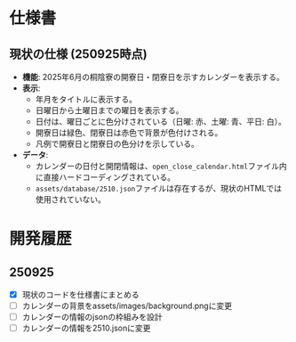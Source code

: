 # 仕様書

## 現状の仕様 (250925時点)

- **機能**: 2025年6月の桐陰寮の開寮日・閉寮日を示すカレンダーを表示する。
- **表示**:
    - 年月をタイトルに表示する。
    - 日曜日から土曜日までの曜日を表示する。
    - 日付は、曜日ごとに色分けされている（日曜: 赤、土曜: 青、平日: 白）。
    - 開寮日は緑色、閉寮日は赤色で背景が色付けされる。
    - 凡例で開寮日と閉寮日の色分けを示している。
- **データ**:
    - カレンダーの日付と開閉情報は、`open_close_calendar.html`ファイル内に直接ハードコーディングされている。
    - `assets/database/2510.json`ファイルは存在するが、現状のHTMLでは使用されていない。

# 開発履歴

## 250925
- [x] 現状のコードを仕様書にまとめる
- [ ] カレンダーの背景をassets/images/background.pngに変更
- [ ] カレンダーの情報のjsonの枠組みを設計
- [ ] カレンダーの情報を2510.jsonに変更
